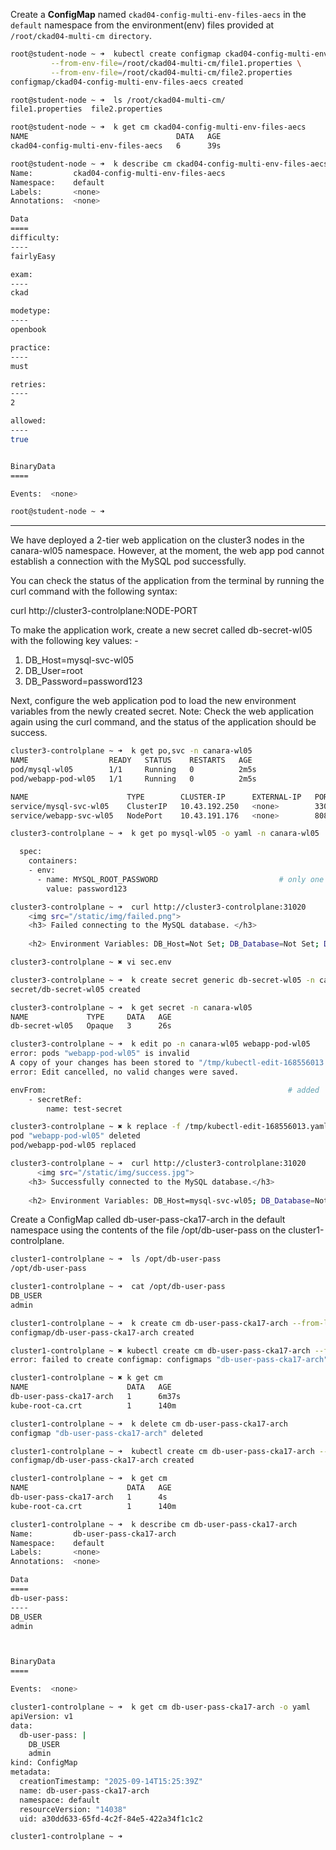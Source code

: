 Create a **ConfigMap** named `ckad04-config-multi-env-files-aecs` in the `default` namespace from the environment(env) files provided at `/root/ckad04-multi-cm directory`.

```bash
root@student-node ~ ➜  kubectl create configmap ckad04-config-multi-env-files-aecs \
         --from-env-file=/root/ckad04-multi-cm/file1.properties \
         --from-env-file=/root/ckad04-multi-cm/file2.properties
configmap/ckad04-config-multi-env-files-aecs created

root@student-node ~ ➜  ls /root/ckad04-multi-cm/
file1.properties  file2.properties

root@student-node ~ ➜  k get cm ckad04-config-multi-env-files-aecs 
NAME                                 DATA   AGE
ckad04-config-multi-env-files-aecs   6      39s

root@student-node ~ ➜  k describe cm ckad04-config-multi-env-files-aecs 
Name:         ckad04-config-multi-env-files-aecs
Namespace:    default
Labels:       <none>
Annotations:  <none>

Data
====
difficulty:
----
fairlyEasy

exam:
----
ckad

modetype:
----
openbook

practice:
----
must

retries:
----
2

allowed:
----
true


BinaryData
====

Events:  <none>

root@student-node ~ ➜  
```

---

We have deployed a 2-tier web application on the cluster3 nodes in the canara-wl05 namespace. However, at the moment, the web app pod cannot establish a connection with the MySQL pod successfully.

You can check the status of the application from the terminal by running the curl command with the following syntax:

curl http://cluster3-controlplane:NODE-PORT

To make the application work, create a new secret called db-secret-wl05 with the following key values: -

1. DB_Host=mysql-svc-wl05
2. DB_User=root
3. DB_Password=password123

Next, configure the web application pod to load the new environment variables from the newly created secret.
Note: Check the web application again using the curl command, and the status of the application should be success.

```bash
cluster3-controlplane ~ ➜  k get po,svc -n canara-wl05
NAME                  READY   STATUS    RESTARTS   AGE
pod/mysql-wl05        1/1     Running   0          2m5s                                    # one env is configured
pod/webapp-pod-wl05   1/1     Running   0          2m5s                                    # no env is configured.

NAME                      TYPE        CLUSTER-IP      EXTERNAL-IP   PORT(S)          AGE
service/mysql-svc-wl05    ClusterIP   10.43.192.250   <none>        3306/TCP         2m5s
service/webapp-svc-wl05   NodePort    10.43.191.176   <none>        8080:31020/TCP   2m5s

cluster3-controlplane ~ ➜  k get po mysql-wl05 -o yaml -n canara-wl05 

  spec:
    containers:
    - env:
      - name: MYSQL_ROOT_PASSWORD                           # only one env is mentioned
        value: password123

cluster3-controlplane ~ ➜  curl http://cluster3-controlplane:31020
    <img src="/static/img/failed.png">
    <h3> Failed connecting to the MySQL database. </h3>
    
    <h2> Environment Variables: DB_Host=Not Set; DB_Database=Not Set; DB_User=Not Set; DB_Password=Not Set; 2003: Can&#39;t connect to MySQL server on &#39;localhost:3306&#39; (111 Connection refused) </h2>

cluster3-controlplane ~ ✖ vi sec.env

cluster3-controlplane ~ ➜  k create secret generic db-secret-wl05 -n canara-wl05 --from-env-file sec.env
secret/db-secret-wl05 created

cluster3-controlplane ~ ➜  k get secret -n canara-wl05 
NAME             TYPE     DATA   AGE
db-secret-wl05   Opaque   3      26s

cluster3-controlplane ~ ➜  k edit po -n canara-wl05 webapp-pod-wl05               # webpod, not database pod.             
error: pods "webapp-pod-wl05" is invalid
A copy of your changes has been stored to "/tmp/kubectl-edit-168556013.yaml"
error: Edit cancelled, no valid changes were saved.

envFrom:                                                      # added
    - secretRef:
        name: test-secret

cluster3-controlplane ~ ✖ k replace -f /tmp/kubectl-edit-168556013.yaml --force
pod "webapp-pod-wl05" deleted
pod/webapp-pod-wl05 replaced

cluster3-controlplane ~ ➜  curl http://cluster3-controlplane:31020
      <img src="/static/img/success.jpg">
    <h3> Successfully connected to the MySQL database.</h3>
  
    <h2> Environment Variables: DB_Host=mysql-svc-wl05; DB_Database=Not Set; DB_User=root; DB_Password=password123;  </h2>
```

Create a ConfigMap called db-user-pass-cka17-arch in the default namespace using the contents of the file /opt/db-user-pass on the cluster1-controlplane.

```bash
cluster1-controlplane ~ ➜  ls /opt/db-user-pass 
/opt/db-user-pass

cluster1-controlplane ~ ➜  cat /opt/db-user-pass 
DB_USER
admin

cluster1-controlplane ~ ➜  k create cm db-user-pass-cka17-arch --from-literal DB_USER=admin   # wrong
configmap/db-user-pass-cka17-arch created

cluster1-controlplane ~ ✖ kubectl create cm db-user-pass-cka17-arch --from-file=/opt/db-user-pass
error: failed to create configmap: configmaps "db-user-pass-cka17-arch" already exists

cluster1-controlplane ~ ✖ k get cm 
NAME                      DATA   AGE
db-user-pass-cka17-arch   1      6m37s
kube-root-ca.crt          1      140m

cluster1-controlplane ~ ➜  k delete cm db-user-pass-cka17-arch 
configmap "db-user-pass-cka17-arch" deleted

cluster1-controlplane ~ ➜  kubectl create cm db-user-pass-cka17-arch --from-file=/opt/db-user-pass
configmap/db-user-pass-cka17-arch created

cluster1-controlplane ~ ➜  k get cm 
NAME                      DATA   AGE
db-user-pass-cka17-arch   1      4s
kube-root-ca.crt          1      140m

cluster1-controlplane ~ ➜  k describe cm db-user-pass-cka17-arch 
Name:         db-user-pass-cka17-arch
Namespace:    default
Labels:       <none>
Annotations:  <none>

Data
====
db-user-pass:
----
DB_USER
admin



BinaryData
====

Events:  <none>

cluster1-controlplane ~ ➜  k get cm db-user-pass-cka17-arch -o yaml
apiVersion: v1
data:
  db-user-pass: |
    DB_USER
    admin
kind: ConfigMap
metadata:
  creationTimestamp: "2025-09-14T15:25:39Z"
  name: db-user-pass-cka17-arch
  namespace: default
  resourceVersion: "14038"
  uid: a30dd633-65fd-4c2f-84e5-422a34f1c1c2

cluster1-controlplane ~ ➜  
```

